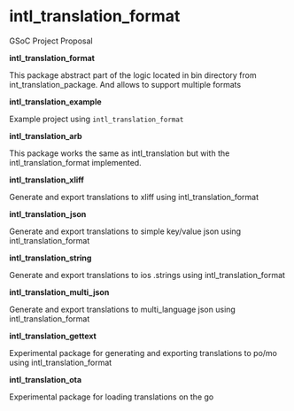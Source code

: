 # intl_translation_format

GSoC Project Proposal


**intl_translation_format**

This package abstract part of the logic located in bin directory from int_translation_package. 
And allows to support multiple formats

**intl_translation_example**

Example project using `intl_translation_format`

**intl_translation_arb**

This package works the same as intl_translation but with the intl_translation_format implemented.

**intl_translation_xliff**

Generate and export translations to xliff using intl_translation_format

**intl_translation_json**

Generate and export translations to simple key/value json  using intl_translation_format

**intl_translation_string**

Generate and export translations to ios .strings using intl_translation_format

**intl_translation_multi_json**

Generate and export translations to multi_language json using intl_translation_format

**intl_translation_gettext**

Experimental package for generating and exporting translations to po/mo using intl_translation_format

**intl_translation_ota**

Experimental package for loading translations on the go

